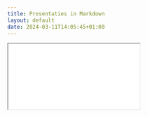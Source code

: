 ```yaml
---
title: Presentaties in Markdown
layout: default
date: 2024-03-11T14:05:45+01:00
---
```


<iframe src="presentatie-code.html">